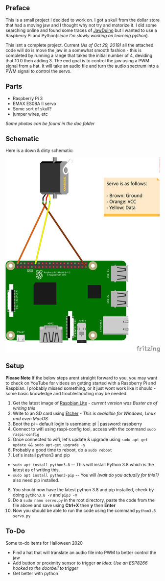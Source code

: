 ## Preface
This is a small project I decided to work on. I got a skull from the dollar store that had a moving jaw and I thought why not try and motorize it.  I did some searching online and found some traces of [JawDuino](https://www.servomagazine.com/magazine/article/bob-the-talking-skull-controlled-by-jawduino) but I wanted to use a Raspberry Pi and Python(*since I'm slowly working on learning python*). 

This isnt a complete project. Current *(As of Oct 29, 2019)* all the attached code will do is move the jaw in a somewhat smooth fashion - this is completed by running a range that takes the initial number of 4, deviding that 10.0 then adding 3. The end goal is to control the jaw using a PWM signal from a hat. It will take an audio file and turn the audio spectrum into a PWM signal to control the servo. 

## Parts

* Raspberry Pi 3
* EMAX ES08A II servo
* Some sort of skull?
* jumper wires, etc

*Some photos can be found in the doc folder*

## Schematic

Here is a down & dirty schematic:

![pinout](https://github.com/scottyedmonds/skull-monster-mash/blob/master/doc/MonsterMashSkull%20Pinout_bb.png)

## Setup

**Please Note** If the below steps arent straight forward to you, you may want to check on YouTube for videos on getting started with a Raspberry Pi and Raspbian. I probably missed something, or it just wont work like it should - some basic knowledge and troubleshooting may be needed. 

1. Get the latest image of [Raspbian Lite](https://www.raspberrypi.org/downloads/raspbian/) - *current version was Buster as of writing this*
2. Write to an SD card using [Etcher](https://www.balena.io/etcher/) - *This is avaialble for Windows, Linux and even MacOS*
3. Boot the pi - default login is username: pi | password: raspberry
4. Connect to wifi using raspi-config tool, access with the command `sudo raspi-config` 
5. Once connected to wifi, let's update & upgrade using `sudo apt-get update && sudo apt-get upgrade -y` 
6. Probably a good time to reboot, do a `sudo reboot`
7. Let's install python3 and pip
* `sudo apt install python3.8` -- This will install Python 3.8 which is the latest as of writing this.
* `sudo apt install python3-pip` -- You will *(wait do you actually for this?)* also need pip installed. 
8. You should now have the latest python 3.8 and pip installed, check by doing `python3.8 -V` and `pip3 -V`
9. Do a `sudo nano servo.py` in the root directory, paste the code from the file above and save using **Ctrl+X** then **y** then **Enter**
10. Now you should be able to run the code using the command `python3.8 servo.py`


## To-Do

Some to-do items for Halloween 2020

* Find a hat that will translate an audio file into PWM to better control the jaw
* Add button or proximity sensor to trigger **or** *Idea: Use an ESP8266 hooked to the doorbell to trigger*
* Get better with python